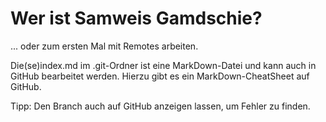 # Wer ist Samweis Gamdschie?

... oder zum ersten Mal mit Remotes arbeiten.

Die(se)index.md im .git-Ordner ist eine MarkDown-Datei und kann auch in GitHub bearbeitet werden. Hierzu gibt es ein MarkDown-CheatSheet auf GitHub. 

Tipp: Den Branch auch auf GitHub anzeigen lassen, um Fehler zu finden.

